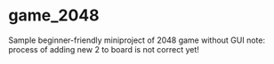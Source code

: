 # game_2048
Sample beginner-friendly miniproject of 2048 game without GUI 
note: process of adding new 2 to board is not correct yet!
